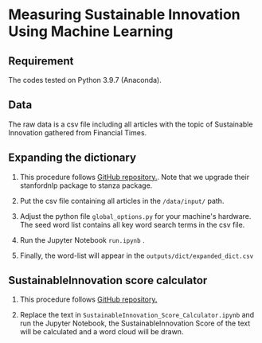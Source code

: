# Measuring Sustainable Innovation Using Machine Learning

## Requirement
The codes tested on Python 3.9.7 (Anaconda).

## Data
The raw data is a csv file including all articles with the topic of Sustainable Innovation gathered from Financial Times.

## Expanding the dictionary

1. This procedure follows [GitHub repository.](https://github.com/MS20190155/Measuring-Corporate-Culture-Using-Machine-Learning). Note that we upgrade their stanfordnlp package to stanza package.

2. Put the csv file containing all articles in the `/data/input/` path.

3. Adjust the python file `global_options.py` for your machine's hardware. The seed word list contains all key word search terms in the csv file.

4. Run the Jupyter Notebook `run.ipynb` .

5. Finally, the word-list will appear in the `outputs/dict/expanded_dict.csv` 


## SustainableInnovation score calculator

1. This procedure follows [GitHub repository.](https://github.com/sasi2400/sustainableentrepreneurship.org)

2. Replace the text in `SustainableInnovation_Score_Calculator.ipynb` and run the Jupyter Notebook, the SustainableInnovation Score of the text will be calculated and a word cloud will be drawn.